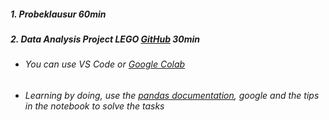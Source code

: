 ##### 1. Probeklausur 60min
##### 2. Data Analysis Project LEGO [GitHub](https://github.com/GermanPaul12/STADS-Python-Course/tree/main/Project%208%20Data%20Analysis/LEGO/Start_LEGO_Notebook_and_Data) 30min
   - ###### You can use VS Code or [Google Colab](https://colab.research.google.com/)
   - ###### Learning by doing, use the [pandas documentation](https://pandas.pydata.org/docs/), google and the tips in the notebook to solve the tasks